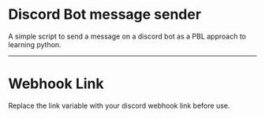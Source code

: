 # Discord Bot message sender
A simple script to send a message on a discord bot as a PBL approach to learning python. 

---

# Webhook Link

Replace the link variable with your discord webhook link before use. 